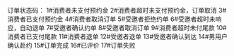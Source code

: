 订单状态码： 
1#消费者未支付预约金 
2#消费者超时未支付预约金，订单取消 
3#消费者已支付预约金 
4#消费者取消订单 
5#受邀者拒绝约单 
6#受邀者超时未响应，自动退单 
7#受邀者确认约单 
8#受邀者取消订单 
9#消费者超时未付尾款 
10#消费者已支付尾款 
11#消费者退单 
12#受邀者退单 
13#受邀者确认到达 
14#男用户确认赴约
15#订单完成 
16#已评价 
17#订单失败